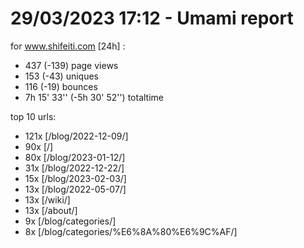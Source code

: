 # 29/03/2023 17:12 - Umami report
for www.shifeiti.com [24h] :

 - 437 (-139) page views
 - 153 (-43) uniques
 - 116 (-19) bounces
 - 7h 15' 33'' (-5h 30' 52'') totaltime


top 10 urls:
 - 121x [/blog/2022-12-09/]
 - 90x [/]
 - 80x [/blog/2023-01-12/]
 - 31x [/blog/2022-12-22/]
 - 15x [/blog/2023-02-03/]
 - 13x [/blog/2022-05-07/]
 - 13x [/wiki/]
 - 13x [/about/]
 - 9x [/blog/categories/]
 - 8x [/blog/categories/%E6%8A%80%E6%9C%AF/]


